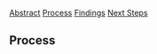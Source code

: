 [Abstract](index.md)        [Process](process.md)       [Findings](findings.md)       [Next Steps](nextsteps.md)

## Process
